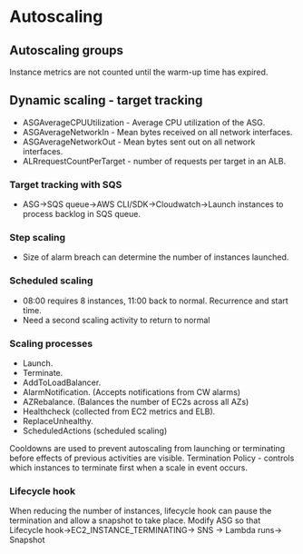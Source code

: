 # Autoscaling

## Autoscaling groups

Instance metrics are not counted until the warm-up time has expired.

## Dynamic scaling - target tracking

- ASGAverageCPUUtilization - Average CPU utilization of the ASG.
- ASGAverageNetworkIn - Mean bytes received on all network interfaces. 
- ASGAverageNetworkOut - Mean bytes sent out on all network interfaces.
- ALRrequestCountPerTarget - number of requests per target in an ALB.

### Target tracking with SQS

- ASG->SQS queue->AWS CLI/SDK->Cloudwatch->Launch instances to process backlog in SQS queue.

### Step scaling

- Size of alarm breach can determine the number of instances launched.

### Scheduled scaling

- 08:00 requires 8 instances, 11:00 back to normal. Recurrence and start time.
- Need a second scaling activity to return to normal

### Scaling processes

- Launch.
- Terminate.
- AddToLoadBalancer.
- AlarmNotification. (Accepts notifications from CW alarms)
- AZRebalance. (Balances the number of EC2s across all AZs)
- Healthcheck (collected from EC2 metrics and ELB).
- ReplaceUnhealthy. 
- ScheduledActions (scheduled scaling)

Cooldowns are used to prevent autoscaling from launching or terminating before effects of previous activities are visible.
Termination Policy - controls which instances to terminate first when a scale in event occurs.

### Lifecycle hook

When reducing the number of instances, lifecycle hook can pause the termination and allow a snapshot to take place.
Modify ASG so that Lifecycle hook->EC2_INSTANCE_TERMINATING-> SNS -> Lambda runs-> Snapshot
